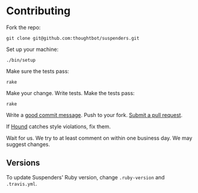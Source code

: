 # Contributing

Fork the repo:

    git clone git@github.com:thoughtbot/suspenders.git

Set up your machine:

    ./bin/setup

Make sure the tests pass:

    rake

Make your change.
Write tests.
Make the tests pass:

    rake

Write a [good commit message][commit].
Push to your fork.
[Submit a pull request][pr].

[pr]: https://github.com/thoughtbot/suspenders/compare/

If [Hound] catches style violations,
fix them.

[hound]: https://houndci.com

Wait for us.
We try to at least comment on within one business day.
We may suggest changes.

[commit]: http://tbaggery.com/2008/04/19/a-note-about-git-commit-messages.html

## Versions

To update Suspenders' Ruby version,
change `.ruby-version` and `.travis.yml`.
